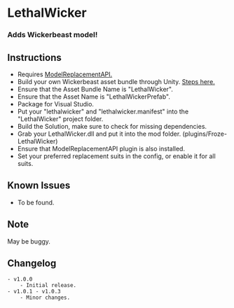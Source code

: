 # LethalWicker
### Adds Wickerbeast model!

## Instructions
- Requires [ModelReplacementAPI.](https://github.com/BunyaPineTree/LethalCompany_ModelReplacementAPI)
- Build your own Wickerbeast asset bundle through Unity. [Steps here.](https://github.com/BunyaPineTree/LethalCompany_ModelReplacementAPI/wiki/Using-the-Unity-Workflow)
- Ensure that the Asset Bundle Name is "LethalWicker".
- Ensure that the Asset Name is "LethalWickerPrefab".
- Package for Visual Studio.
- Put your "lethalwicker" and "lethalwicker.manifest" into the "LethalWicker" project folder.
- Build the Solution, make sure to check for missing dependencies.
- Grab your LethalWicker.dll and put it into the mod folder. (plugins/Froze-LethalWicker)
- Ensure that ModelReplacementAPI plugin is also installed.
- Set your preferred replacement suits in the config, or enable it for all suits.

## Known Issues
- To be found.

## Note
May be buggy.

## Changelog
	- v1.0.0
		- Initial release.
	- v1.0.1 - v1.0.3
		- Minor changes.
